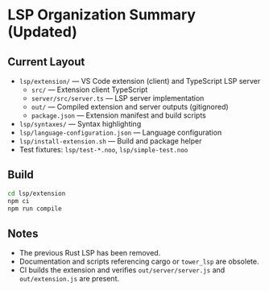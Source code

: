 # LSP Organization Summary (Updated)

## Current Layout

- `lsp/extension/` — VS Code extension (client) and TypeScript LSP server
  - `src/` — Extension client TypeScript
  - `server/src/server.ts` — LSP server implementation
  - `out/` — Compiled extension and server outputs (gitignored)
  - `package.json` — Extension manifest and build scripts
- `lsp/syntaxes/` — Syntax highlighting
- `lsp/language-configuration.json` — Language configuration
- `lsp/install-extension.sh` — Build and package helper
- Test fixtures: `lsp/test-*.noo`, `lsp/simple-test.noo`

## Build

```bash
cd lsp/extension
npm ci
npm run compile
```

## Notes

- The previous Rust LSP has been removed.
- Documentation and scripts referencing cargo or `tower_lsp` are obsolete.
- CI builds the extension and verifies `out/server/server.js` and `out/extension.js` are present.